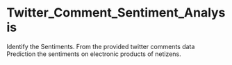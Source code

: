 # Twitter_Comment_Sentiment_Analysis
Identify the Sentiments. From the provided twitter comments data Prediction the sentiments on electronic products of netizens.
